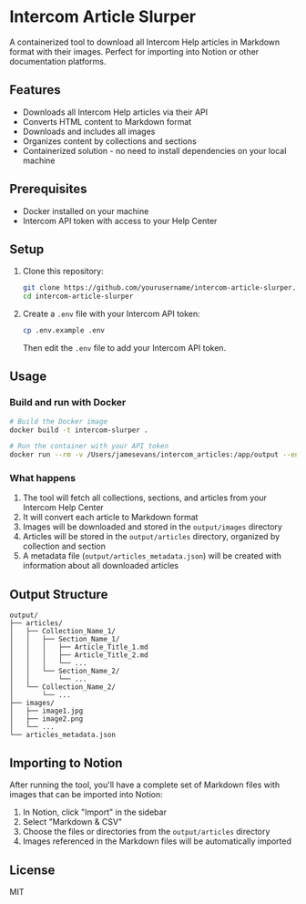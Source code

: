 # Intercom Article Slurper

A containerized tool to download all Intercom Help articles in Markdown format with their images. Perfect for importing into Notion or other documentation platforms.

## Features

- Downloads all Intercom Help articles via their API
- Converts HTML content to Markdown format
- Downloads and includes all images
- Organizes content by collections and sections
- Containerized solution - no need to install dependencies on your local machine

## Prerequisites

- Docker installed on your machine
- Intercom API token with access to your Help Center

## Setup

1. Clone this repository:
   ```bash
   git clone https://github.com/yourusername/intercom-article-slurper.git
   cd intercom-article-slurper
   ```

2. Create a `.env` file with your Intercom API token:
   ```bash
   cp .env.example .env
   ```
   Then edit the `.env` file to add your Intercom API token.

## Usage

### Build and run with Docker

```bash
# Build the Docker image
docker build -t intercom-slurper .

# Run the container with your API token
docker run --rm -v /Users/jamesevans/intercom_articles:/app/output --env-file .env intercom-slurper
```

### What happens

1. The tool will fetch all collections, sections, and articles from your Intercom Help Center
2. It will convert each article to Markdown format
3. Images will be downloaded and stored in the `output/images` directory
4. Articles will be stored in the `output/articles` directory, organized by collection and section
5. A metadata file (`output/articles_metadata.json`) will be created with information about all downloaded articles

## Output Structure

```
output/
├── articles/
│   ├── Collection_Name_1/
│   │   ├── Section_Name_1/
│   │   │   ├── Article_Title_1.md
│   │   │   ├── Article_Title_2.md
│   │   │   └── ...
│   │   └── Section_Name_2/
│   │       └── ...
│   └── Collection_Name_2/
│       └── ...
├── images/
│   ├── image1.jpg
│   ├── image2.png
│   └── ...
└── articles_metadata.json
```

## Importing to Notion

After running the tool, you'll have a complete set of Markdown files with images that can be imported into Notion:

1. In Notion, click "Import" in the sidebar
2. Select "Markdown & CSV"
3. Choose the files or directories from the `output/articles` directory
4. Images referenced in the Markdown files will be automatically imported

## License

MIT 